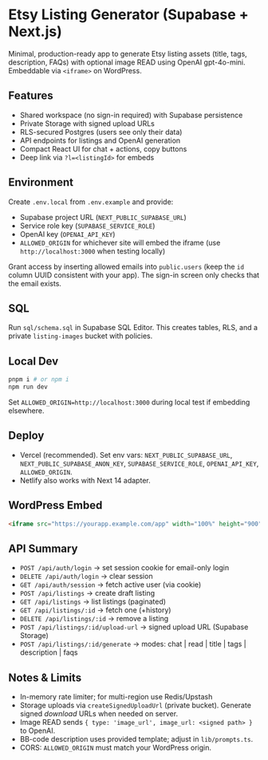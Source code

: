 # Etsy Listing Generator (Supabase + Next.js)

Minimal, production-ready app to generate Etsy listing assets (title, tags, description, FAQs) with optional image READ using OpenAI gpt-4o-mini. Embeddable via `<iframe>` on WordPress.

## Features
- Shared workspace (no sign-in required) with Supabase persistence
- Private Storage with signed upload URLs
- RLS-secured Postgres (users see only their data)
- API endpoints for listings and OpenAI generation
- Compact React UI for chat + actions, copy buttons
- Deep link via `?l=<listingId>` for embeds

## Environment
Create `.env.local` from `.env.example` and provide:
- Supabase project URL (`NEXT_PUBLIC_SUPABASE_URL`)
- Service role key (`SUPABASE_SERVICE_ROLE`)
- OpenAI key (`OPENAI_API_KEY`)
- `ALLOWED_ORIGIN` for whichever site will embed the iframe (use `http://localhost:3000` when testing locally)

Grant access by inserting allowed emails into `public.users` (keep the `id` column UUID consistent with your app). The sign-in screen only checks that the email exists.

## SQL
Run `sql/schema.sql` in Supabase SQL Editor. This creates tables, RLS, and a private `listing-images` bucket with policies.

## Local Dev
```bash
pnpm i # or npm i
npm run dev
```
Set `ALLOWED_ORIGIN=http://localhost:3000` during local test if embedding elsewhere.

## Deploy
- Vercel (recommended). Set env vars: `NEXT_PUBLIC_SUPABASE_URL`, `NEXT_PUBLIC_SUPABASE_ANON_KEY`, `SUPABASE_SERVICE_ROLE`, `OPENAI_API_KEY`, `ALLOWED_ORIGIN`.
- Netlify also works with Next 14 adapter.

## WordPress Embed
```html
<iframe src="https://yourapp.example.com/app" width="100%" height="900" style="border:0" allow="clipboard-write"></iframe>
```

## API Summary
- `POST /api/auth/login` → set session cookie for email-only login
- `DELETE /api/auth/login` → clear session
- `GET /api/auth/session` → fetch active user (via cookie)
- `POST /api/listings` → create draft listing
- `GET /api/listings` → list listings (paginated)
- `GET /api/listings/:id` → fetch one (+history)
- `DELETE /api/listings/:id` → remove a listing
- `POST /api/listings/:id/upload-url` → signed upload URL (Supabase Storage)
- `POST /api/listings/:id/generate` → modes: chat | read | title | tags | description | faqs

## Notes & Limits
- In-memory rate limiter; for multi-region use Redis/Upstash
- Storage uploads via `createSignedUploadUrl` (private bucket). Generate signed *download* URLs when needed on server.
- Image READ sends `{ type: 'image_url', image_url: <signed path> }` to OpenAI.
- BB-code description uses provided template; adjust in `lib/prompts.ts`.
- CORS: `ALLOWED_ORIGIN` must match your WordPress origin.
